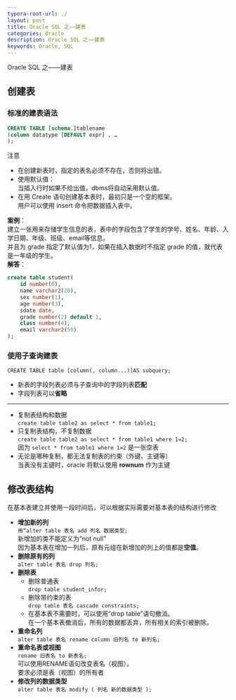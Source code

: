 ```yaml
---
typora-root-url: ./
layout: post
title: Oracle SQL 之——建表
categories: Oracle
description: Oracle SQL 之——建表
keywords: Oracle, SQL
---
```


Oracle SQL 之——建表

## 创建表
### 标准的建表语法
```sql
CREATE TABLE [schema.]tablename
(column datatype [DEFAULT expr] , …
);
```

注意
- 在创建新表时，指定的表名必须不存在，否则将出错。
- 使用默认值：<br>
	当插入行时如果不给出值，dbms将自动采用默认值。
- 在用 Create 语句创建基本表时，最初只是一个空的框架。<br>
	用户可以使用 insert 命令把数据插入表中。
	
**案例**：<br>
建立一张用来存储学生信息的表，表中的字段包含了学生的学号、姓名、年龄、入学日期、年级、班级、email等信息。<br>
并且为 grade 指定了默认值为1，如果在插入数据时不指定 grade 的值，就代表是一年级的学生。<br>
**解答**：
```sql
create table student(
	id number(6),
	name varchar2(20),
	sex number(1),
	age number(3),
	sdate date,
	grade number(2) default 1,
	class number(4),
	email varchar2(50)
);
```

### 使用子查询建表
`CREATE TABLE table [column(, column...)]AS subquery;`
- 新表的字段列表必须与子查询中的字段列表**匹配**
- 字段列表可以**省略**

----------

- 复制表结构和数据<br>
	`create table table2 as select * from table1;`
- 只复制表结构，不复制数据<br>
	`create table table2 as select * from table1 where 1=2;`<br>
	因为 `select * from table1 where 1=2` 是一张空表
- 无论是哪种复制，都无法复制表的约束（外键、主键等）<br>
	当表没有主键时，oracle 将默认使用 **rownum** 作为主键

## 修改表结构
在基本表建立并使用一段时间后，可以根据实际需要对基本表的结构进行修改
- **增加新的列**<br>
	`用“alter table 表名 add 列名 数据类型;`<br>
	新增加的类不能定义为“not null”<br>
	因为基本表在增加一列后，原有元组在新增加的列上的值都是**空值**。
- **删除原有的列**<br>
	`alter table 表名 drop 列名;`
- **删除表**<br>
	- 删除普通表<br>
		`drop table student_infor;`
	- 删除带约束的表<br>
		`drop table 表名 cascade constraints;`<br>
	- 在基本表不需要时，可以使用“drop table”语句撤消。<br>
	在一个基本表撤消后，所有的数据都丢弃，所有相关的索引被删除。<br>
- **重命名列**<br>
	`alter table 表名 rename column 旧列名 to 新列名;`
- **重命名表或视图**<br>
	`rename 旧表名 to 新表名;`<br>
	可以使用RENAME语句改变表名（视图）。<br>
	要求必须是表（视图）的所有者
- **修改列的数据类型**<br>
	`alter table 表名 modify ( 列名 新的数据类型 );`